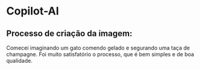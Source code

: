 # Copilot-AI

## Processo de criação da imagem:

Comecei imaginando um gato comendo gelado e segurando uma taça de champagne. Foi muito satisfatório o processo, que é bem simples e de boa qualidade.
